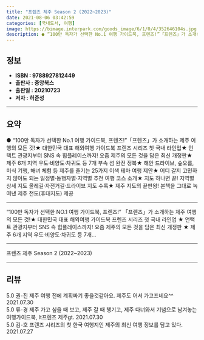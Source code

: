 ```yaml
---
title: "프렌즈 제주 Season 2 (2022~2023)"
date: 2021-08-06 03:42:59
categories: [국내도서, 여행]
image: https://bimage.interpark.com/goods_image/6/1/0/4/352646104s.jpg
description: ● “100만 독자가 선택한 No.1 여행 가이드북, 프렌즈!”「프렌즈」가 소개하는 제주 여행의 모든 것!★ 대한민국 대표 해외여행 가이드북 프렌즈 시리즈 첫 국내 라인업★ 언택트 관광지부터 SNS 속 힙플레이스까지! 요즘 제주의 모든 것을 담은 최신 개정판★ 제주 6개 지역 우도·
---
```


## **정보**

- **ISBN : 9788927812449**
- **출판사 : 중앙북스**
- **출판일 : 20210723**
- **저자 : 허준성**

------



## **요약**

●  “100만 독자가 선택한 No.1 여행 가이드북, 프렌즈!”「프렌즈」가 소개하는 제주 여행의 모든 것!★ 대한민국 대표 해외여행 가이드북 프렌즈 시리즈 첫 국내 라인업★ 언택트 관광지부터 SNS 속 힙플레이스까지! 요즘 제주의 모든 것을 담은 최신 개정판★ 제주 6개 지역  우도·비양도·차귀도 등 7개 부속 섬 완전 정복★ 해안 드라이브, 숲오름, 미식 기행, 해녀 체험 등 제주를 즐기는 25가지 이색 테마 여행 제안★ 어디 갈지 고민하지 않아도 되는 일정별·동행자별·지역별 추천 여행 코스 소개★ 지도 하나면 끝! 지역별 상세 지도  올레길·자전거길·드라이브 지도 수록★ 제주 지도의 끝판왕! 본책을 그대로 녹여낸 제주 전도(휴대지도) 제공

------

“100만 독자가 선택한 NO.1 여행 가이드북, 프렌즈!”
「프렌즈」가 소개하는 제주 여행의 모든 것!★ 대한민국 대표 해외여행 가이드북 프렌즈 시리즈 첫 국내 라인업
★ 언택트 관광지부터 SNS 속 힙플레이스까지! 요즘 제주의 모든 것을 담은 최신 개정판
★ 제주 6개 지역  우도·비양도·차귀도 등 7개... 

------


프렌즈 제주 Season 2 (2022~2023) 

------


## **리뷰** 

5.0 권-진 제주 여행 전에 계획짜기 좋을것같아요. 제주도 어서 가고프네요^^ 2021.07.30 <br/>5.0 류-경 제주 가고 싶을 때 보고, 제주 갈 때 챙기고, 제주 다녀와서 기념으로 남겨놓는 여행가이드북, lt프렌즈 제주gt. 2021.07.30 <br/>5.0 김-호 프렌즈 시리즈의 첫 한국 여행지인 제주의 최신 여행 정보를 담고 있다. 2021.07.27 <br/>